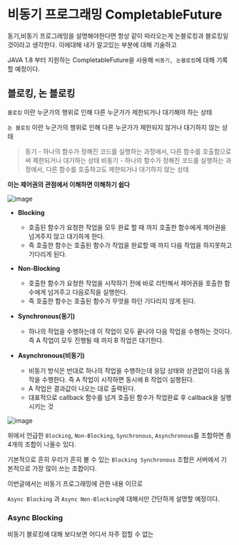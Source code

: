 # 비동기 프로그래밍 CompletableFuture


동기,비동기 프로그래밍을 설명해야한다면 항상 같이 따라오는게 논블로킹과 블로킹일 것이라고 생각한다. 이에대해 내가 알고있는 부분에 대해 기술하고 

JAVA 1.8 부터 지원하는 CompletableFuture을 사용해 `비동기, 논블로킹`에 대해 기록할 예정이다.


## 블로킹, 논 블로킹

`블로킹` 이란 누군가의 행위로 인해 다른 누군가가 제한되거나 대기해야 하는 상태

`논 블로킹` 이란 누군가의 행위로 인해 다른 누군가가 제한되지 않거나 대기하지 않는 상태

> 동기 - 하나의 함수가 정해진 코드를 실행하는 과정에서, 다른 함수를 호출함으로써 제한되거나 대기하는 상태
> 비동기 - 하나의 함수가 정해진 코드를 실행하는 과정에서, 다른 함수를 호출하고도 제한되거나 대기하지 않는 상태

__이는 제어권의 관점에서 이해하면 이해하기 쉽다__


![image](https://user-images.githubusercontent.com/79154652/229471020-30aa0077-e12e-404f-8b6c-c4d1c13aa3fd.png)


- __Blocking__
  - 호출된 함수가 요청한 작업을 모두 완료 할 때 까지 호출한 함수에게 제어권을 넘겨주지 않고 대기하게 한다.
  - 즉 호출한 함수는 호출된 함수가 작업을 완료할 때 까지 다음 작업을 하지못하고 기다리게 된다.

- __Non-Blocking__
  - 호출한 함수가 요청한 작업을 시작하기 전에 바로 리턴해서 제어권을 호출한 함수에게 넘겨주고 다음로직을 실행한다.
  - 즉 호출한 함수는 호출된 함수가 무엇을 하던 기다리지 않게 된다.


- __Synchronous(동기)__
  - 하나의 작업을 수행하는데 이 작업이 모두 끝나야 다음 작업을 수행하는 것이다. 즉 A 작업이 모두 진행될 때 까지 B 작업은 대기한다.

- __Asynchronous(비동기)__
  - 비동기 방식은 반대로 하나의 작업을 수행하는데 응답 상태와 상관없이 다음 동작을 수행한다. 즉 A 작업이 시작하면 동시에 B 작업이 실행된다.
  - A 작업은 결과값이 나오는 대로 출력된다.
  - 대표적으로 callback 함수를 넘겨 호출된 함수가 작업완료 후 callback을 실행시키는 것

![image](https://user-images.githubusercontent.com/79154652/229472790-4cbb13a3-a2c1-4b25-a255-a370b34749f9.png)


위에서 언급한 `Blocking`, `Non-Blocking`, `Synchronous`, `Asynchronous`를 조합하면 총 4개의 조합이 나올수 있다.

기본적으로 흔히 우리가 흔히 볼 수 있는 `Blocking Synchronous` 조합은 서버에서 기본적으로 가장 많이 쓰는 조합이다.

이번글에서는 비동기 프로그래밍에 관한 내용 이므로 

`Async Blocking` 과 `Async Non-Blocking`에 대해서만 간단하게 설명할 예정이다.

### Async Blocking

비동기 블로킹에 대해 보다보면 어디서 자주 접할 수 없는 
